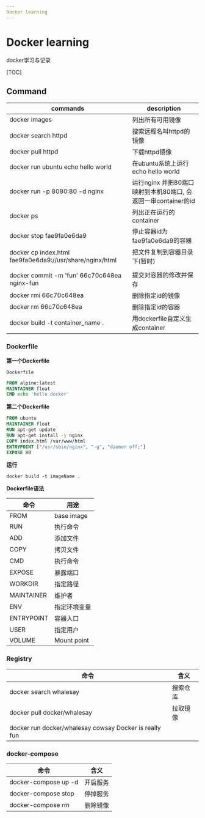 ```yaml
---
Docker learning
---
```




# Docker learning

docker学习与记录



[TOC]

## Command



| commands                                                 | description                                                  |
| -------------------------------------------------------- | ------------------------------------------------------------ |
| docker images                                            | 列出所有可用镜像                                             |
| docker search httpd                                      | 搜索远程名叫httpd的镜像                                      |
| docker pull httpd                                        | 下载httpd镜像                                                |
| docker run ubuntu echo hello world                       | 在ubuntu系统上运行 echo hello world                          |
| docker run -p 8080:80 -d nginx                           | 运行nginx 并把80端口映射到本机80端口, 会返回一串container的id |
| docker ps                                                | 列出正在运行的container                                      |
| docker stop fae9fa0e6da9                                 | 停止容器id为fae9fa0e6da9的容器                               |
| docker cp index.html fae9fa0e6da9://usr/share/nginx/html | 把文件复制到容器目录下(暂时)                                 |
|                                                          |                                                              |
| docker commit -m 'fun' 66c70c648ea nginx-fun             | 提交对容器的修改并保存                                       |
| docker rmi 66c70c648ea                                   | 删除指定id的镜像                                             |
| docker rm 66c70c648ea                                    | 删除指定id的容器                                             |
| docker build -t container_name .                         | 用dockerfile自定义生成container                              |



### Dockerfile

**第一个Dockerfile**

`Dockerfile`

```dockerfile
FROM alpine:latest
MAINTAINER float
CMD echo 'hello docker'
```

**第二个Dockerfile**

```dockerfile
FROM ubuntu
MAINTAINER float
RUN apt-get update
RUN apt-get install -y nginx
COPY index.html /var/www/html
ENTRYPOINT ["/usr/sbin/nginx", "-g", "daemon off;"]
EXPOSE 80
```

**运行**

```shell
docker build -t imageName .
```



**Dockerfile语法**

| 命令       | 用途         |
| ---------- | ------------ |
| FROM       | base image   |
| RUN        | 执行命令     |
| ADD        | 添加文件     |
| COPY       | 拷贝文件     |
| CMD        | 执行命令     |
| EXPOSE     | 暴露端口     |
| WORKDIR    | 指定路径     |
| MAINTAINER | 维护者       |
| ENV        | 指定环境变量 |
| ENTRYPOINT | 容器入口     |
| USER       | 指定用户     |
| VOLUME     | Mount point  |



### Registry

| 命令                                                   | 含义     |
| ------------------------------------------------------ | -------- |
| docker search whalesay                                 | 搜索仓库 |
| docker pull docker/whalesay                            | 拉取镜像 |
| docker run docker/whalesay cowsay Docker is really fun |          |



### docker-compose

| 命令                 | 含义     |
| -------------------- | -------- |
| docker-compose up -d | 开启服务 |
| docker-compose stop  | 停掉服务 |
| docker-compose rm    | 删除镜像 |

